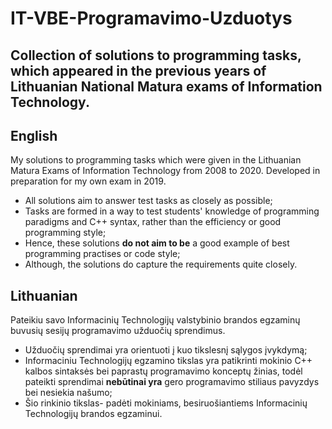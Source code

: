 # IT-VBE-Programavimo-Uzduotys
## Collection of solutions to programming tasks, which appeared in the previous years of Lithuanian National Matura exams of Information Technology.



## English

My solutions to programming tasks which were given in the Lithuanian Matura Exams of Information Technology from 2008 to 2020. Developed in preparation for my own exam in 2019.

- All solutions aim to answer test tasks as closely as possible;
- Tasks are formed in a way to test students' knowledge of programming paradigms and C++ syntax, rather than the efficiency or good programming style;
- Hence, these solutions **do not aim to be** a good example of best programming practises or code style;
- Although, the solutions do capture the requirements quite closely.

## Lithuanian

Pateikiu savo Informacinių Technologijų valstybinio brandos egzaminų buvusių sesijų programavimo užduočių sprendimus.

- Užduočių sprendimai yra orientuoti į kuo tikslesnį sąlygos įvykdymą;
- Informaciniu Technologijų egzamino tikslas yra patikrinti mokinio C++ kalbos sintaksės bei paprastų programavimo konceptų žinias, todėl pateikti sprendimai **nebūtinai yra** gero programavimo stiliaus pavyzdys bei nesiekia našumo;
- Šio rinkinio tikslas- padėti mokiniams, besiruošiantiems Informacinių Technologijų brandos egzaminui.